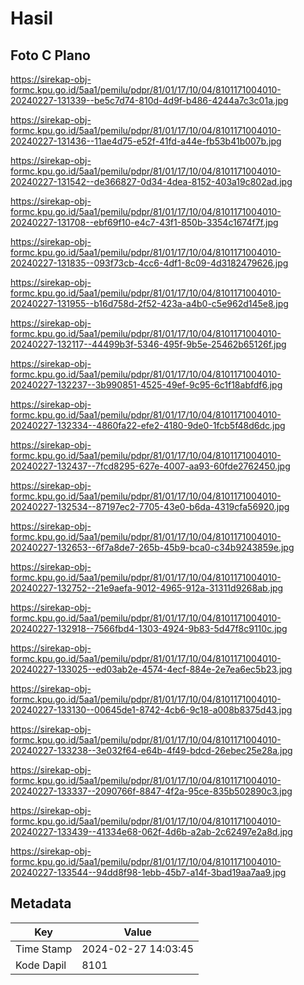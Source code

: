 # Hasil

## Foto C Plano

https://sirekap-obj-formc.kpu.go.id/5aa1/pemilu/pdpr/81/01/17/10/04/8101171004010-20240227-131339--be5c7d74-810d-4d9f-b486-4244a7c3c01a.jpg

https://sirekap-obj-formc.kpu.go.id/5aa1/pemilu/pdpr/81/01/17/10/04/8101171004010-20240227-131436--11ae4d75-e52f-41fd-a44e-fb53b41b007b.jpg

https://sirekap-obj-formc.kpu.go.id/5aa1/pemilu/pdpr/81/01/17/10/04/8101171004010-20240227-131542--de366827-0d34-4dea-8152-403a19c802ad.jpg

https://sirekap-obj-formc.kpu.go.id/5aa1/pemilu/pdpr/81/01/17/10/04/8101171004010-20240227-131708--ebf69f10-e4c7-43f1-850b-3354c1674f7f.jpg

https://sirekap-obj-formc.kpu.go.id/5aa1/pemilu/pdpr/81/01/17/10/04/8101171004010-20240227-131835--093f73cb-4cc6-4df1-8c09-4d3182479626.jpg

https://sirekap-obj-formc.kpu.go.id/5aa1/pemilu/pdpr/81/01/17/10/04/8101171004010-20240227-131955--b16d758d-2f52-423a-a4b0-c5e962d145e8.jpg

https://sirekap-obj-formc.kpu.go.id/5aa1/pemilu/pdpr/81/01/17/10/04/8101171004010-20240227-132117--44499b3f-5346-495f-9b5e-25462b65126f.jpg

https://sirekap-obj-formc.kpu.go.id/5aa1/pemilu/pdpr/81/01/17/10/04/8101171004010-20240227-132237--3b990851-4525-49ef-9c95-6c1f18abfdf6.jpg

https://sirekap-obj-formc.kpu.go.id/5aa1/pemilu/pdpr/81/01/17/10/04/8101171004010-20240227-132334--4860fa22-efe2-4180-9de0-1fcb5f48d6dc.jpg

https://sirekap-obj-formc.kpu.go.id/5aa1/pemilu/pdpr/81/01/17/10/04/8101171004010-20240227-132437--7fcd8295-627e-4007-aa93-60fde2762450.jpg

https://sirekap-obj-formc.kpu.go.id/5aa1/pemilu/pdpr/81/01/17/10/04/8101171004010-20240227-132534--87197ec2-7705-43e0-b6da-4319cfa56920.jpg

https://sirekap-obj-formc.kpu.go.id/5aa1/pemilu/pdpr/81/01/17/10/04/8101171004010-20240227-132653--6f7a8de7-265b-45b9-bca0-c34b9243859e.jpg

https://sirekap-obj-formc.kpu.go.id/5aa1/pemilu/pdpr/81/01/17/10/04/8101171004010-20240227-132752--21e9aefa-9012-4965-912a-31311d9268ab.jpg

https://sirekap-obj-formc.kpu.go.id/5aa1/pemilu/pdpr/81/01/17/10/04/8101171004010-20240227-132918--7566fbd4-1303-4924-9b83-5d47f8c9110c.jpg

https://sirekap-obj-formc.kpu.go.id/5aa1/pemilu/pdpr/81/01/17/10/04/8101171004010-20240227-133025--ed03ab2e-4574-4ecf-884e-2e7ea6ec5b23.jpg

https://sirekap-obj-formc.kpu.go.id/5aa1/pemilu/pdpr/81/01/17/10/04/8101171004010-20240227-133130--00645de1-8742-4cb6-9c18-a008b8375d43.jpg

https://sirekap-obj-formc.kpu.go.id/5aa1/pemilu/pdpr/81/01/17/10/04/8101171004010-20240227-133238--3e032f64-e64b-4f49-bdcd-26ebec25e28a.jpg

https://sirekap-obj-formc.kpu.go.id/5aa1/pemilu/pdpr/81/01/17/10/04/8101171004010-20240227-133337--2090766f-8847-4f2a-95ce-835b502890c3.jpg

https://sirekap-obj-formc.kpu.go.id/5aa1/pemilu/pdpr/81/01/17/10/04/8101171004010-20240227-133439--41334e68-062f-4d6b-a2ab-2c62497e2a8d.jpg

https://sirekap-obj-formc.kpu.go.id/5aa1/pemilu/pdpr/81/01/17/10/04/8101171004010-20240227-133544--94dd8f98-1ebb-45b7-a14f-3bad19aa7aa9.jpg


## Metadata

| Key        | Value               |
| ---------- | ------------------- |
| Time Stamp | 2024-02-27 14:03:45 |
| Kode Dapil | 8101                |



